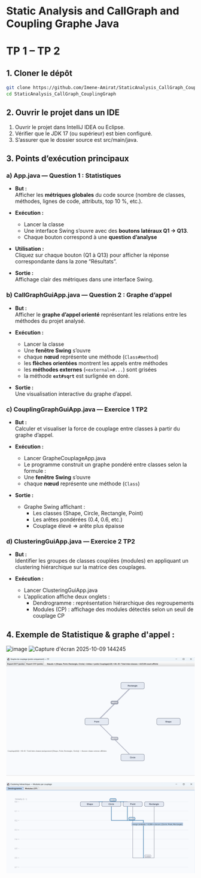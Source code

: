 # Static Analysis and CallGraph and Coupling Graphe Java
# TP 1 – TP 2

## 1️. Cloner le dépôt
```bash
git clone https://github.com/Imene-Amirat/StaticAnalysis_CallGraph_CouplingGraph.git
cd StaticAnalysis_CallGraph_CouplingGraph
```

## 2️. Ouvrir le projet dans un IDE

  1. Ouvrir le projet dans IntelliJ IDEA ou Eclipse.
  2. Vérifier que le JDK 17 (ou supérieur) est bien configuré.
  3. S’assurer que le dossier source est src/main/java.

## 3. Points d’exécution principaux

### a) App.java — Question 1 : Statistiques
- **But :**  
Afficher les **métriques globales** du code source (nombre de classes, méthodes, lignes de code, attributs, top 10 %, etc.).


- **Exécution :**
  - Lancer la classe 
  - Une interface Swing s’ouvre avec des **boutons latéraux Q1 → Q13**.  
  - Chaque bouton correspond à une **question d’analyse** 
  

- **Utilisation :**  
Cliquez sur chaque bouton (Q1 à Q13) pour afficher la réponse correspondante dans la zone “Résultats”.


- **Sortie :**  
Affichage clair des métriques dans une interface Swing.

### b) CallGraphGuiApp.java — Question 2 : Graphe d’appel
- **But :**  
Afficher le **graphe d’appel orienté** représentant les relations entre les méthodes du projet analysé.


- **Exécution :**
  - Lancer la classe
  - Une **fenêtre Swing** s’ouvre 
  - chaque **nœud** représente une méthode (`Class#method`)
  - les **flèches orientées** montrent les appels entre méthodes
  - les **méthodes externes** (`<external>#...`) sont grisées
  - la méthode **`ext#sqrt`** est surlignée en doré.


- **Sortie :**  
Une visualisation interactive du graphe d’appel.

### c) CouplingGraphGuiApp.java — Exercice 1 TP2
- **But :**  
  Calculer et visualiser la force de couplage entre classes à partir du graphe d’appel.


- **Exécution :**
  - Lancer GrapheCouplageApp.java
  - Le programme construit un graphe pondéré entre classes selon la formule :
  - Une **fenêtre Swing** s’ouvre
  - chaque **nœud** représente une méthode (`Class`)


- **Sortie :**
  - Graphe Swing affichant :
    - Les classes (Shape, Circle, Rectangle, Point)
    - Les arêtes pondérées (0.4, 0.6, etc.)
    - Couplage élevé ⇒ arête plus épaisse

### d) ClusteringGuiApp.java — Exercice 2 TP2
- **But :**  
  Identifier les groupes de classes couplées (modules) en appliquant un clustering hiérarchique sur la matrice des couplages.


- **Exécution :**
    - Lancer ClusteringGuiApp.java
    - L’application affiche deux onglets :
      - Dendrogramme : représentation hiérarchique des regroupements
      - Modules (CP) : affichage des modules détectés selon un seuil de couplage CP


## 4. Exemple de Statistique & graphe d'appel :
<img width="1919" height="1016" alt="image" src="https://github.com/user-attachments/assets/e5a5b6d3-8c9c-43b3-887d-d98dedf2f67d" />

<img width="1588" height="783" alt="Capture d'écran 2025-10-09 144245" src="https://github.com/user-attachments/assets/f9dd132e-cce8-4273-9844-b6a81923b6bc" />

![img.png](img.png)

![img_1.png](img_1.png)